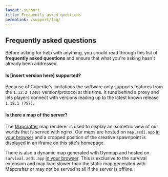 ```yaml
---
layout: support
title: Frequently asked questions
permalink: /support/faq/
---
```


<section id="frequentlyAsked">
	<div class="page-header">
		<h1>Frequently asked questions</h1>
		<p>Before asking for help with anything, you should read through this list of <b>frequently asked questions</b> and ensure that what you're asking hasn't already been addressed.</p>
		<h4>Is [insert version here] supported?</h4>
		<p>Because of Cuberite's limitations the software only supports features from the <code>1.12.2 (340)</code> version/protocol at this time.  It runs behind a proxy and lets players connect with versions leading up to the latest known release <code>1.18.1 (757)</code>.</p>
		<h4>Is there a map of the server?</h4>
		<!-- Mapcrafter explanation -->
		<p>The <a href="https://mapcrafter.org/" target="_blank">Mapcrafter</a> map renderer is used to display an isometric view of our worlds that is served with nginx.  Our maps are hosted on <code>map.aedi.app</code> <a href="https://map.aedi.app/" target="_blank">in your browser</a> and a cropped position of the creative spawnpoint is displayed in an iframe on this site's homepage.</p>
		<!-- Dynmap explanation -->
		<p>There is also a dynamic map generated with Dynmap and hosted on <code>survival.aedi.app</code> <a href="https://survival.aedi.app/" target="_blank">in your browser</a>.  This is exclusive to the survival extension and may load slower than the static map generated with Mapcrafter or may not be served at all if the server is offline.</p>
	</div>
</section>

